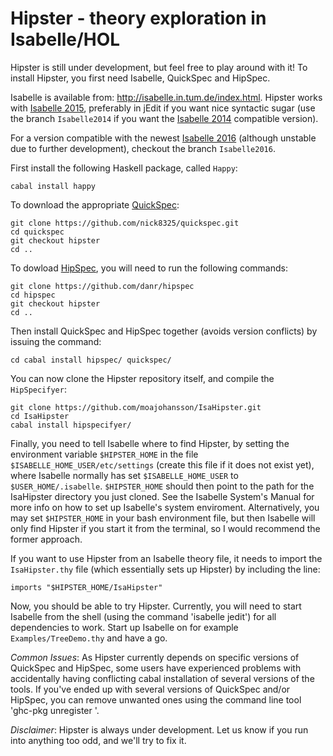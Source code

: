 # Hipster - theory exploration in Isabelle/HOL

Hipster is still under development, but feel free to play around with it! To
install Hipster, you first need Isabelle, QuickSpec and HipSpec.

Isabelle is available from: http://isabelle.in.tum.de/index.html. Hipster works
with [Isabelle 2015][Isa15], preferably in jEdit if you want nice syntactic
sugar (use the branch `Isabelle2014` if you want the [Isabelle 2014][Isa14]
compatible version).

For a version compatible with the newest [Isabelle 2016][Isa16] (although
unstable due to further development), checkout the branch `Isabelle2016`.

First install the following Haskell package, called `Happy`:
	
	cabal install happy

To download the appropriate [QuickSpec][QS]:

	git clone https://github.com/nick8325/quickspec.git
	cd quickspec
	git checkout hipster
	cd ..

To dowload [HipSpec][HS], you will need to run the following commands:

    git clone https://github.com/danr/hipspec
    cd hipspec
    git checkout hipster
    cd ..
	
Then install QuickSpec and HipSpec together (avoids version conflicts) by issuing the command:

    cd cabal install hipspec/ quickspec/	

You can now clone the Hipster repository itself, and compile the `HipSpecifyer`:

    git clone https://github.com/moajohansson/IsaHipster.git
    cd IsaHipster
    cabal install hipspecifyer/

Finally, you need to tell Isabelle where to find Hipster, by setting the
environment variable `$HIPSTER_HOME` in the file `$ISABELLE_HOME_USER/etc/settings`
(create this file if it does not exist yet), where Isabelle normally has set
`$ISABELLE_HOME_USER` to `$USER_HOME/.isabelle`. `$HIPSTER_HOME` should then
point to the path for the IsaHipster directory you just cloned. See the
Isabelle System's Manual for more info on how to set up Isabelle's system
enviroment. Alternatively, you may set `$HIPSTER_HOME` in your bash environment
file, but then Isabelle will only find Hipster if you start it from the
terminal, so I would recommend the former approach.

If you want to use Hipster from an Isabelle theory file, it needs to import the
`IsaHipster.thy` file (which essentially sets up Hipster) by including the
line:

```isabelle
imports "$HIPSTER_HOME/IsaHipster"
```
    
Now, you should be able to try Hipster. Currently, you will need to start Isabelle
from the shell (using the command 'isabelle jedit') for all dependencies to work. 
Start up Isabelle on for example `Examples/TreeDemo.thy` and have a go.

_Common Issues_: As Hipster currently depends on specific versions of QuickSpec and HipSpec, some
users have experienced problems with accidentally having conflicting cabal installation of several versions of the tools.
If you've ended up with several versions of QuickSpec and/or HipSpec, you can remove unwanted 
ones using the command line tool 'ghc-pkg unregister <Name-Of-Unwanted-Version>'. 

_Disclaimer_: Hipster is always under development. Let us know if you run into anything too odd,
and we'll try to fix it.


[QS]: https://github.com/nick8325/quickspec
[HS]: https://github.com/danr/hipspec
[Isa14]: http://isabelle.in.tum.de/download_past.html
[Isa15]: http://isabelle.in.tum.de/download_past.html
[Isa16]: http://isabelle.in.tum.de/installation.html

